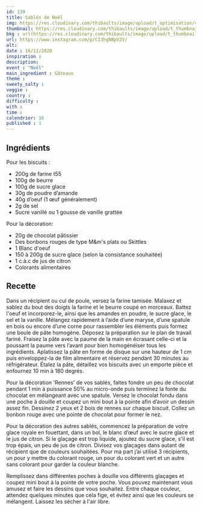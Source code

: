 ```yaml
---
id: 139
title: Sablés de Noël
img: https://res.cloudinary.com/thibaults/image/upload/t_optimisation/v1607968126/Recipes/20201216_sables.jpg
thumbnail: https://res.cloudinary.com/thibaults/image/upload/t_thumbnail_josie/v1607968126/Recipes/20201216_sables.jpg
bkg : url(https://res.cloudinary.com/thibaults/image/upload/t_thumbnail_josie/v1607968126/Recipes/20201216_sables.jpg)
url: https://www.instagram.com/p/CI3hgNBpVZV/
alt: 
date : 16/12/2020
inspiration : 
description: 
event : "Noël"
main_ingredient : Gâteaux
theme : 
sweety_salty : 
veggie : 
country :
difficulty :
with : 
time : 
calendrier: 16
published : 1
---
```


## Ingrédients
Pour les biscuits : 
 - 200g de farine t55
 - 100g de beurre
 - 100g de sucre glace
 - 30g de poudre d’amande 
 - 40g d’oeuf (1 œuf généralement)
 - 2g de sel
 - Sucre vanillé ou 1 gousse de vanille grattée

Pour la décoration: 
 - 20g de chocolat pâtissier
 - Des bonbons rouges de type M&m's plats ou Skittles
 - 1 Blanc d'oeuf
 - 150 à 200g de sucre glace (selon la consistance souhaitée)
 - 1 c.à.c de jus de citron
 - Colorants alimentaires 

## Recette
Dans un récipient ou cul de poule, versez la farine tamisée. Malaxez et sablez du bout des doigts la farine et le beurre coupé en morceaux. Battez l'oeuf et incorporez-le, ainsi que les amandes en poudre, le sucre glace, le sel et la vanille. Mélangez rapidement à l’aide d’une maryse, d’une spatule en bois ou encore d’une corne pour rassembler les éléments puis formez une boule de pâte homogène. Déposez la préparation sur le plan de travail fariné. Fraisez la pâte avec la paume de la main en écrasant celle-ci et la poussant la paume vers l’avant pour bien homogénéiser tous les ingrédients. Aplatissez la pâte en forme de disque sur une hauteur de 1 cm puis enveloppez-la de film alimentaire et réservez pendant 30 minutes au réfrigérateur. Étalez la pâte, détaillez vos biscuits avec un emporte pièce et enfournez 10 min à 180 degrés. 

Pour la décoration 'Rennes' de vos sablés, faites fondre un peu de chocolat pendant 1 min à puissance 50% au micro-onde puis terminez la fonte du chocolat en mélangeant avec une spatule. Versez le chocolat fondu dans une poche à douille et coupez un mini bout à la pointe afin d’avoir un dessin assez fin. Dessinez 2 yeux et 2 bois de rennes sur chaque biscuit. Collez un bonbon rouge avec une pointe de chocolat pour former le nez.

Pour la décoration des autres sablés, commencez la préparation de votre glace royale en fouettant, dans un bol, le blanc d’œuf avec le sucre glace et le jus de citron. Si le glaçage est trop liquide, ajoutez du sucre glace, s'il est trop épais, un peu de jus de citron. Divisez vos glaçages dans autant de récipient que de couleurs souhaitées. Pour ma part j’ai utilisé 3 récipients, un pour y mettre du colorant rouge, un pour du colorant vert et un autre sans colorant pour garder la couleur blanche. 

Remplissez dans différentes poches à douille vos différents glaçages et coupez mini bout à la pointe de votre poche. Vous pouvez maintenant vous amusez et faire les dessins que vous souhaitez. Entre chaque couleur, attendez quelques minutes que cela fige, et évitez ainsi que les couleurs se mélangent. Laissez les sécher à l'air libre.